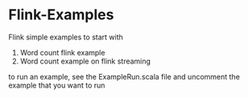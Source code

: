 # Flink-Examples
Flink simple examples to start with

1) Word count flink example
2) Word count example on flink streaming

to run an example, see the ExampleRun.scala file and uncomment the example that
you want to run 
